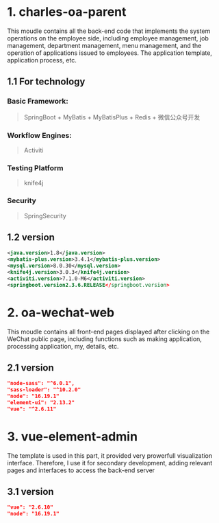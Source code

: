 # 1. charles-oa-parent
This moudle contains all the back-end code that implements the system operations on the employee side, including employee management, job management, department management, menu management, and the operation of applications issued to employees. The application template, application process, etc.
## 1.1 For technology
### Basic Framework:
> SpringBoot + MyBatis + MyBatisPlus + Redis + 微信公众号开发
### Workflow Engines:
> Activiti
### Testing Platform
> knife4j
### Security
> SpringSecurity
## 1.2 version 
```xml
<java.version>1.8</java.version>
<mybatis-plus.version>3.4.1</mybatis-plus.version>
<mysql.version>8.0.30</mysql.version>
<knife4j.version>3.0.3</knife4j.version>
<activiti.version>7.1.0-M6</activiti.version>
<springboot.version2.3.6.RELEASE</springboot.version>
```
# 2. oa-wechat-web
This moudle contains all front-end pages displayed after clicking on the WeChat public page, including functions such as making application, processing application, my, details, etc.
## 2.1 version
```json
"node-sass": "^6.0.1",
"sass-loader": "^10.2.0"
"node": "16.19.1"
"element-ui": "2.13.2"
"vue": "^2.6.11"
```
# 3. vue-element-admin
The template is used in this part, it provided very prowerfull visualization interface. Therefore, I use it for secondary development, adding relevant pages and interfaces to access the back-end server
## 3.1 version
```json
"vue": "2.6.10"
"node": "16.19.1"
```
